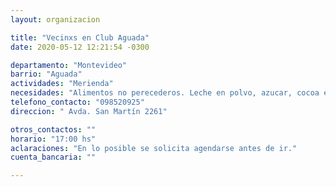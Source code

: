 ```yaml
---
layout: organizacion

title: "Vecinxs en Club Aguada"
date: 2020-05-12 12:21:54 -0300

departamento: "Montevideo"
barrio: "Aguada"
actividades: "Merienda"
necesidades: "Alimentos no perecederos. Leche en polvo, azucar, cocoa en lo posible en paquetitos de 100grs. y alimentos elaborados para meriendas. Tambien bandejas, bolsas, cajas, film."
telefono_contacto: "098520925"
direccion: " Avda. San Martín 2261"

otros_contactos: ""
horario: "17:00 hs"
aclaraciones: "En lo posible se solicita agendarse antes de ir."
cuenta_bancaria: ""

---
```

